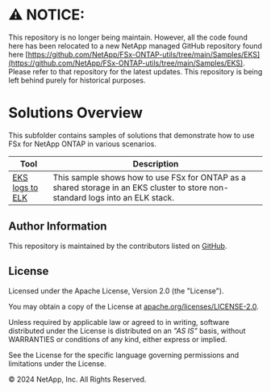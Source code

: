 # :warning: **NOTICE:**

This repository is no longer being maintain. However, all the code found here has been relocated to a new NetApp managed GitHub repository found here [https://github.com/NetApp/FSx-ONTAP-utils/tree/main/Samples/EKS](https://github.com/NetApp/FSx-ONTAP-utils/tree/main/Samples/EKS). Please refer to that repository for the latest updates. This repository is being left behind purely for historical purposes.

# Solutions Overview
This subfolder contains samples of solutions that demonstrate how to use FSx for NetApp ONTAP in various scenarios.

| Tool | Description |
| --- | --- |
| [EKS logs to ELK](/Solutions/EKS-logs-to-ELK) | This sample shows how to use FSx for ONTAP as a shared storage in an EKS cluster to store non-standard logs into an ELK stack. |

## Author Information

This repository is maintained by the contributors listed on [GitHub](https://github.com/NetApp/FSx-ONTAP-samples-scripts/graphs/contributors).

## License

Licensed under the Apache License, Version 2.0 (the "License").

You may obtain a copy of the License at [apache.org/licenses/LICENSE-2.0](http://www.apache.org/licenses/LICENSE-2.0).

Unless required by applicable law or agreed to in writing, software distributed under the License is distributed on an _"AS IS"_ basis, without WARRANTIES or conditions of any kind, either express or implied.

See the License for the specific language governing permissions and limitations under the License.

© 2024 NetApp, Inc. All Rights Reserved.
